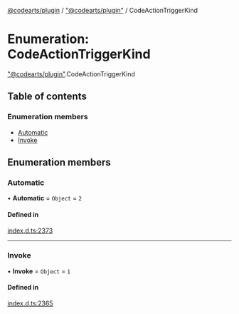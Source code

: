 [@codearts/plugin](../README.md) / ["@codearts/plugin"](../modules/_codearts_plugin_.md) / CodeActionTriggerKind

# Enumeration: CodeActionTriggerKind

["@codearts/plugin"](../modules/_codearts_plugin_.md).CodeActionTriggerKind

## Table of contents

### Enumeration members

- [Automatic](codearts_plugin_.CodeActionTriggerKind.md#automatic)
- [Invoke](codearts_plugin_.CodeActionTriggerKind.md#invoke)

## Enumeration members

### Automatic

• **Automatic** = `Object` = `2`

#### Defined in

[index.d.ts:2373](https://github.com/huaweicloud/cloudide-plugin-api/blob/d4de966/index.d.ts#L2373)

___

### Invoke

• **Invoke** = `Object` = `1`

#### Defined in

[index.d.ts:2365](https://github.com/huaweicloud/cloudide-plugin-api/blob/d4de966/index.d.ts#L2365)
